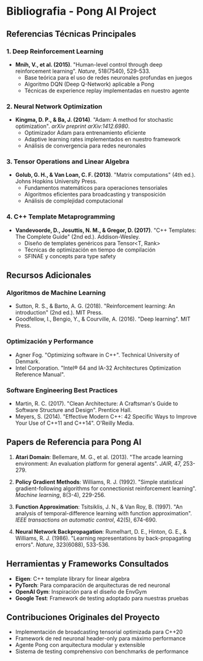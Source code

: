 # Bibliografia - Pong AI Project

## Referencias Técnicas Principales

### 1. Deep Reinforcement Learning
- **Mnih, V., et al. (2015)**. "Human-level control through deep reinforcement learning". *Nature*, 518(7540), 529-533.
  - Base teórica para el uso de redes neuronales profundas en juegos
  - Algoritmo DQN (Deep Q-Network) aplicable a Pong
  - Técnicas de experience replay implementadas en nuestro agente

### 2. Neural Network Optimization
- **Kingma, D. P., & Ba, J. (2014)**. "Adam: A method for stochastic optimization". *arXiv preprint arXiv:1412.6980*.
  - Optimizador Adam para entrenamiento eficiente
  - Adaptive learning rates implementados en nuestro framework
  - Análisis de convergencia para redes neuronales

### 3. Tensor Operations and Linear Algebra
- **Golub, G. H., & Van Loan, C. F. (2013)**. "Matrix computations" (4th ed.). Johns Hopkins University Press.
  - Fundamentos matemáticos para operaciones tensoriales
  - Algoritmos eficientes para broadcasting y transposición
  - Análisis de complejidad computacional

### 4. C++ Template Metaprogramming
- **Vandevoorde, D., Josuttis, N. M., & Gregor, D. (2017)**. "C++ Templates: The Complete Guide" (2nd ed.). Addison-Wesley.
  - Diseño de templates genéricos para Tensor<T, Rank>
  - Técnicas de optimización en tiempo de compilación
  - SFINAE y concepts para type safety

## Recursos Adicionales

### Algoritmos de Machine Learning
- Sutton, R. S., & Barto, A. G. (2018). "Reinforcement learning: An introduction" (2nd ed.). MIT Press.
- Goodfellow, I., Bengio, Y., & Courville, A. (2016). "Deep learning". MIT Press.

### Optimización y Performance
- Agner Fog. "Optimizing software in C++". Technical University of Denmark.
- Intel Corporation. "Intel® 64 and IA-32 Architectures Optimization Reference Manual".

### Software Engineering Best Practices
- Martin, R. C. (2017). "Clean Architecture: A Craftsman's Guide to Software Structure and Design". Prentice Hall.
- Meyers, S. (2014). "Effective Modern C++: 42 Specific Ways to Improve Your Use of C++11 and C++14". O'Reilly Media.

## Papers de Referencia para Pong AI

1. **Atari Domain**: Bellemare, M. G., et al. (2013). "The arcade learning environment: An evaluation platform for general agents". *JAIR*, 47, 253-279.

2. **Policy Gradient Methods**: Williams, R. J. (1992). "Simple statistical gradient-following algorithms for connectionist reinforcement learning". *Machine learning*, 8(3-4), 229-256.

3. **Function Approximation**: Tsitsiklis, J. N., & Van Roy, B. (1997). "An analysis of temporal-difference learning with function approximation". *IEEE transactions on automatic control*, 42(5), 674-690.

4. **Neural Network Backpropagation**: Rumelhart, D. E., Hinton, G. E., & Williams, R. J. (1986). "Learning representations by back-propagating errors". *Nature*, 323(6088), 533-536.

## Herramientas y Frameworks Consultados

- **Eigen**: C++ template library for linear algebra
- **PyTorch**: Para comparación de arquitecturas de red neuronal
- **OpenAI Gym**: Inspiración para el diseño de EnvGym
- **Google Test**: Framework de testing adoptado para nuestras pruebas

## Contribuciones Originales del Proyecto

- Implementación de broadcasting tensorial optimizada para C++20
- Framework de red neuronal header-only para máximo performance
- Agente Pong con arquitectura modular y extensible
- Sistema de testing comprehensivo con benchmarks de performance
